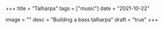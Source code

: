+++
title = "Talharpa"
tags = ["music"]
date = "2021-10-22"

image = ""
desc = "Building a bass talharpa"
draft = "true"
+++
